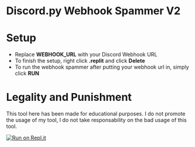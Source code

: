 # Discord.py Webhook Spammer V2

# Setup
  - Replace **WEBHOOK_URL** with your Discord Webhook URL
  - To finish the setup, right click **.replit** and click **Delete**
  - To run the webhook spammer after putting your webhook url in, simply click **RUN**

# Legality and Punishment

This tool here has been made for educational purposes. I do not promote the usage of my tool, I do not take responsability on the bad usage of this tool.



[![Run on Repl.it](https://replit.com/github/tthomxs/Discord.py-Webhook-Spammer)](https://replit.com/github/tthomxs/Discord.py-Webhook-Spammer)
